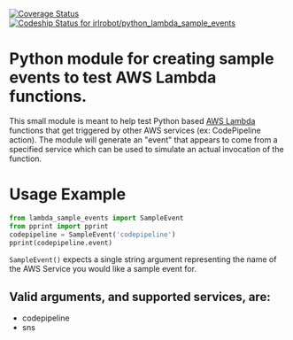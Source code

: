[![Coverage Status](https://coveralls.io/repos/github/irlrobot/python_lambda_sample_events/badge.svg?branch=master)](https://coveralls.io/github/irlrobot/python_lambda_sample_events?branch=master)
[ ![Codeship Status for irlrobot/python_lambda_sample_events](https://codeship.com/projects/938444a0-d5be-0133-1313-7edf9ccff8c4/status?branch=master)](https://codeship.com/projects/142651)
# Python module for creating sample events to test AWS Lambda functions.
This small module is meant to help test Python based [AWS Lambda](https://aws.amazon.com/lambda/) functions that get triggered by other AWS services (ex: CodePipeline action).  The module will generate an "event" that appears to come from a specified service which can be used to simulate an actual invocation of the function.

# Usage Example
```python
from lambda_sample_events import SampleEvent
from pprint import pprint
codepipeline = SampleEvent('codepipeline')
pprint(codepipeline.event)
```
`SampleEvent()` expects a single string argument representing the name of the AWS Service you would like a sample event for.  

## Valid arguments, and supported services, are:
* codepipeline
* sns
